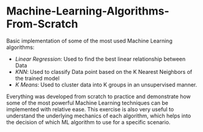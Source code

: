 # Machine-Learning-Algorithms-From-Scratch

Basic implementation of some of the most used Machine Learning algorithms:
* *Linear Regression*: Used to find the best linear relationship between Data 
* *KNN*: Used to classify Data point based on the K Nearest Neighbors of the trained model
* *K Means*: Used to cluster data into K groups in an unsupervised manner.

Everything was developed from scratch to practice and demonstrate how some of the most powerful Machine Learning techniques can be implemented with relative ease. This exercise is also very useful to understand the underlying mechanics of each algorithm, which helps into the decision of which ML algorithm to use for a specific scenario.
